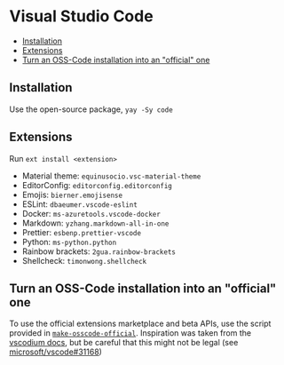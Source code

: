 # Visual Studio Code

<!-- toc -->

- [Installation](#installation)
- [Extensions](#extensions)
- [Turn an OSS-Code installation into an "official" one](#turn-an-oss-code-installation-into-an-official-one)

<!-- tocstop -->

## Installation

Use the open-source package, `yay -Sy code`

## Extensions

Run `ext install <extension>`

- Material theme: `equinusocio.vsc-material-theme`
- EditorConfig: `editorconfig.editorconfig`
- Emojis: `bierner.emojisense`
- ESLint: `dbaeumer.vscode-eslint`
- Docker: `ms-azuretools.vscode-docker`
- Markdown: `yzhang.markdown-all-in-one`
- Prettier: `esbenp.prettier-vscode`
- Python: `ms-python.python`
- Rainbow brackets: `2gua.rainbow-brackets`
- Shellcheck: `timonwong.shellcheck`

## Turn an OSS-Code installation into an "official" one

To use the official extensions marketplace and beta APIs, use the script provided
in [`make-osscode-official`](dot_local/bin/executable_make-osscode-official).
Inspiration was taken from the [vscodium docs](https://github.com/VSCodium/vscodium/blob/master/DOCS.md#extensions--marketplace),
but be careful that this might not be legal (see [microsoft/vscode#31168](https://github.com/microsoft/vscode/issues/31168))
